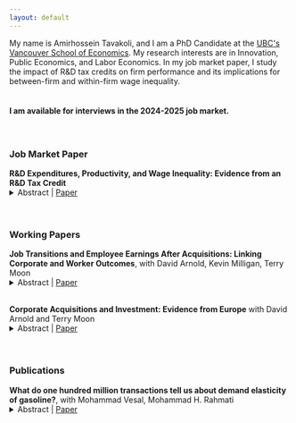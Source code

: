 ```yaml
---
layout: default
---
```


My name is Amirhossein Tavakoli, and I am a PhD Candidate at the [UBC's Vancouver School of Economics](https://economics.ubc.ca/profile/amirhossein-tavakoli-2/). My research interests are in Innovation, Public Economics, and Labor Economics. In my job market paper, I study the impact of R&D tax credits on firm performance and its implications for between-firm and within-firm wage inequality. <br>
<br>

#### I am available for interviews in the 2024-2025 job market.

<br>

### Job Market Paper

<p style="margin-bottom:0">
<b>R&D Expenditures, Productivity, and Wage Inequality: Evidence from an R&D Tax Credit</b> </p>
<details><summary>Abstract | <a href="https://amirhosseintavakoli.github.io/assets/pdfs/tavakoli_jmp.pdf" target="_blank">Paper</a> </summary>
<p style="margin-top:0.5em" align="justify">
This paper examines the impact of R&D tax credits on between-firm and within-firm wage inequality. Leveraging a regression kink design and matched employer-employee tax records, I estimate a large and statistically significant increase in R&D expenditures. The results show that R&D-intensive firms respond to tax credits with substantial increases in R&D expenditures, leading to significant gains in profitability, productivity, and wages, while non-R&D-intensive firms show minimal changes. These gains disproportionately benefit high-skill, older, and long-tenured workers, exacerbating wage inequality between and within firms. High-skill workers experience the largest earnings gains, with a 10 percent increase in generosity of the tax credits leading to a 1.6 percent rise in their annual earnings. In contrast, low-skill workers see no significant changes. These findings provide evidence of rent-sharing mechanisms and highlight the role of R&D tax credits in contributing to wage inequality.</p>
</details>

<br>
<br>

### Working Papers

<p style="margin-bottom:0">
<b>Job Transitions and Employee Earnings After Acquisitions: Linking Corporate and Worker Outcomes</b>, with David Arnold, Kevin Milligan, Terry Moon </p>
<details><summary>Abstract | <a href="https://amirhosseintavakoli.github.io/assets/pdfs/MnA_Canada_draft.pdf" target="_blank">Paper</a> </summary>
<p style="margin-top:0.5em" align="justify">
This paper connects changes in employer characteristics through job transitions to employee earnings following mergers and acquisitions. Using firm balance sheet data linked to individual earnings data in Canada and a matched difference-in-differences design, we find that earnings of workers at target firms decrease after M&As, largely driven by those who move to other firms. Workers leaving targets move to larger and more profitable firms, but experience wage declines potentially due to a loss of firm-specific human capital or backloaded contracts. It appears that losses of match-specific premiums from job transitions primarily explain the post-M&A earnings decline in our setting.
</p>
</details>

<br>

<p style="margin-bottom:0">
<b>Corporate Acquisitions and Investment: Evidence from Europe</b> with David Arnold and Terry Moon </p>
<details><summary>Abstract | <a href="https://amirhosseintavakoli.github.io/assets/pdfs/CAI_draft.pdf" target="_blank">Paper</a></summary>
<p style="margin-top:0.5em" align="justify">
This paper assesses how corporate M&As affect firms’ investment in long-term capital. Using financial data (2009 – 2018) for 10 European countries, we compare firms that went through M&As with similar non-M&A firms before and after the events. We find that acquirers significantly decreased their fixed assets after M&As and that the reduction was not driven by reallocation between merging parties or across different types of assets. Heterogeneity analyses based on industries reveal that the decline in investment was unlikely driven by the market power channel. Instead, acquirers appear to reduce long-term assets and increase debts to finance their acquisitions.
</p>
</details>

<br>
<br>

### Publications

<p style="margin-bottom:0">
<b>What do one hundred million transactions tell us about demand elasticity of gasoline?</b>, with Mohammad Vesal, Mohammad H. Rahmati </p>
<details><summary>Abstract | <a href="https://link.springer.com/article/10.1007/s00181-021-02122-3" target="_blank">Paper</a> </summary>
<p style="margin-top:0.5em" align="justify">
The price elasticity of gasoline demand is a key parameter in evaluating various policies. However, most of the literature uses aggregate data to identify this elasticity. Temporal and spatial aggregation make such elasticity estimates biased. We employ a unique dataset of all gasoline transactions in Iran during a 4-month period around an unexpected exogenous price change to identify that price elasticity. We also identify a significant withholding behaviour by consumers in response to anticipated price changes. The consumers reduce or postpone their purchases when they expect a price decrease. Controlling for date fixed effects would eliminate homogeneous withholding responses. However, heterogeneous responses to this anticipated price change would lead to overestimating price elasticity. After controlling for date, individual, and location fixed effects as well as the withholding behaviour, we estimate a robust significant price elasticity of − 0.085. Aggregation of the same data by week, month, and city yields an estimate of − 0.3, indicating a significant bias in earlier studies.</p>
</details>

<br>

